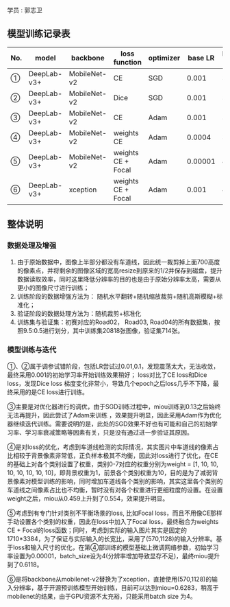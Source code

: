 

学员 :  郭志卫



## 模型训练记录表

| No.  | model       | backbone     | loss function      | optimizer | base LR | batch size | resolution(H*W) | miou   |
| ---- | ----------- | ------------ | ------------------ | --------- | ------- | ---------- | --------------- | ------ |
| ①    | DeepLab-v3+ | MobileNet-v2 | CE                 | SGD       | 0.001   | 32         | 513*513         | 0.1286 |
| ②    | DeepLab-v3+ | MobileNet-v2 | Dice               | SGD       | 0.001   | 32         | 513*513         | 0.1304 |
| ③    | DeepLab-v3+ | MobileNet-v2 | CE                 | Adam      | 0.001   | 32         | 512*512         | 0.4592 |
| ④    | DeepLab-v3+ | MobileNet-v2 | weights CE         | Adam      | 0.0004  | 32         | 512*512         | 0.5542 |
| ⑤    | DeepLab-v3+ | MobileNet-v2 | weights CE + Focal | Adam      | 0.00001 | 4          | 570*1128        | 0.6118 |
| ⑥    | DeepLab-v3+ | xception     | weights CE + Focal | Adam      | 0.001   | 4          | 570*1128        | 0.6283 |



## 整体说明

### 数据处理及增强

1. 由于原始数据中，图像上半部分都没有车道线，因此统一裁剪掉上面700高度的像素点，并将剩余的图像区域的宽高resize到原来的1/2并保存到磁盘，提升数据读取效率，同时这里降低分辨率的目的也是由于原始分辨率太高，需要从更小的图像尺寸进行训练；
2. 训练阶段的数据增强方法为： 随机水平翻转+随机缩放裁剪+随机高斯模糊+标准化；
3. 验证阶段的数据处理方法为：随机裁剪+标准化
4. 训练集与验证集：初赛对应的Road02， Road03, Road04的所有数据集，按照9.5:0.5进行划分，其中训练集20818张图像，验证集714张。

### 模型训练与迭代

①、②属于调参试错阶段，包括LR尝试过0.01,0.1，发现震荡太大，无法收敛，最终采用0.001的初始学习率开始训练效果稍好； loss对比了CE loss和Dice loss，发现Dice loss 梯度变化非常小，导致几个epoch之后loss几乎不下降，最终采用的是CE loss进行训练。

③主要是对优化器进行的调优，由于SGD训练过程中，miou训练到0.13之后始终无法再提升，因此尝试了Adam来训练 ，效果提升明显，因此采用Adam作为优化器继续迭代训练。需要说明的是，此处的SGD效果不好也有可能和自己的初始学习率、学习率衰减策略等因素有关，只是没有通过进一步验证其原因。

④是对loss的优化，考虑到车道线检测的实际情况，其实图片中车道线的像素占比相较于背景像素非常低，正负样本极其不均衡，因此对loss进行了优化，在CE的基础上对各个类别设置了权重，类别0-7对应的权重分别为weight = [1, 10, 10, 10, 10, 10, 10, 10]，即背景权重为1，前景各个类别权重为10，目的是为了减弱背景像素对模型训练的影响，同时增加车道线各个类别的影响，其实这里各个类别的车道线之间像素占比也不均衡，暂时没有对各个权重进行更细粒度的设置。在设置weight之后，miou从0.459上升到了0.554，效果提升明显。

⑤考虑到有专门针对类别不平衡场景的loss, 比如Focal loss，而且不用像CE那样手动设置各个类别的权重，因此在loss中加入了Focal loss，最终融合为weights CE + Focal的loss函数；同时，考虑到实际的输入图片其实是固定的1710*3384，为了保证与实际输入的长宽比，采用了(570,1128)的输入分辨率。基于loss和输入尺寸的优化，在第④部训练的模型基础上微调网络参数，初始学习率设置为0.00001，batch_size设为4(分辨率增加导致显存不足)，最终miou提升到了0.6118。

⑥是将backbone从mobilenet-v2替换为了xception，直接使用(570,1128)的输入分辨率，基于开源预训练模型开始训练，目前可以达到miou=0.6283，稍高于mobilenet的结果，由于GPU资源不太充裕，只能采用batch size 为4。